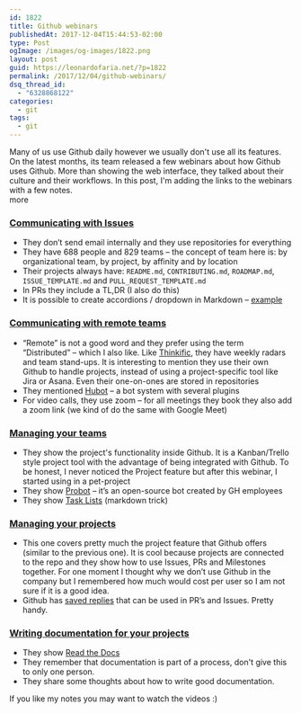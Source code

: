 ```yaml
---
id: 1822
title: Github webinars
publishedAt: 2017-12-04T15:44:53-02:00
type: Post
ogImage: /images/og-images/1822.png
layout: post
guid: https://leonardofaria.net/?p=1822
permalink: /2017/12/04/github-webinars/
dsq_thread_id:
  - "6328868122"
categories:
  - git
tags:
  - git
---
```

Many of us use Github daily however we usually don't use all its features. On the latest months, its team released a few webinars about how Github uses Github. More than showing the web interface, they talked about their culture and their workflows. In this post, I'm adding the links to the webinars with a few notes.  
<span className="hidden">more</span>

### [Communicating with Issues](https://resources.github.com/webcasts/GitHub-communicating-with-issues/)

  * They don’t send email internally and they use repositories for everything
  * They have 688 people and 829 teams – the concept of team here is: by organizational team, by project, by affinity and by location
  * Their projects always have: `README.md`, `CONTRIBUTING.md`, `ROADMAP.md`, `ISSUE_TEMPLATE.md` and `PULL_REQUEST_TEMPLATE.md`
  * In PRs they include a TL,DR (I also do this)
  * It is possible to create accordions / dropdown in Markdown – [example](https://speakerdeck.com/crichid/how-github-uses-github-communicating-with-issues?slide=38)

### [Communicating with remote teams](https://resources.github.com/webcasts/GitHub-communicating-with-remote-teams/)

  * “Remote” is not a good word and they prefer using the term “Distributed” – which I also like. Like [Thinkific](https://www.thinkific.com), they have weekly radars and team stand-ups. It is interesting to mention they use their own Github to handle projects, instead of using a project-specific tool like Jira or Asana. Even their one-on-ones are stored in repositories
  * They mentioned [Hubot](https://github.com/topics/hubot) – a bot system with several plugins
  * For video calls, they use zoom – for all meetings they book they also add a zoom link (we kind of do the same with Google Meet)

### [Managing your teams](https://resources.github.com/webcasts/GitHub-managing-your-teams/)

  * They show the project's functionality inside Github. It is a Kanban/Trello style project tool with the advantage of being integrated with Github. To be honest, I never noticed the Project feature but after this webinar, I started using in a pet-project
  * They show [Probot](https://probot.github.io/) – it’s an open-source bot created by GH employees
  * They show [Task Lists](https://help.github.com/articles/about-task-lists/#creating-task-lists) (markdown trick)

### [Managing your projects](https://resources.github.com/webcasts/GitHub-managing-your-projects/)

  * This one covers pretty much the project feature that Github offers (similar to the previous one). It is cool because projects are connected to the repo and they show how to use Issues, PRs and Milestones together. For one moment I thought why we don’t use Github in the company but I remembered how much would cost per user so I am not sure if it is a good idea.
  * Github has [saved replies](https://github.com/blog/2135-saved-replies) that can be used in PR’s and Issues. Pretty handy.

### [Writing documentation for your projects](https://resources.github.com/webcasts/GitHub-writing-documentation-for-your-projects/)

  * They show [Read the Docs](https://docs.readthedocs.io/en/latest/index.html)
  * They remember that documentation is part of a process, don't give this to only one person.
  * They share some thoughts about how to write good documentation.

If you like my notes you may want to watch the videos :)
